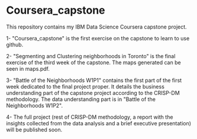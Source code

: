 # Coursera_capstone
This repository contains my IBM Data Science Coursera capstone project.

1- "Coursera_capstone" is the first exercise on the capstone to learn to use github.

2- "Segmenting and Clustering neighborhoods in Toronto" is the final exercise of the third week of the capstone. The maps generated can be seen in maps.pdf.

3- "Battle of the Neighborhoods W1P1" contains the first part of the first week dedicated to the final project proper. It details the business understanding part of the capstone project according to the CRISP-DM methodology. The data understanding part is in "Battle of the Neighborhoods W1P2".

4- The full project (rest of CRISP-DM methodology, a report with the insights collected from the data analysis and a brief executive presentation) will be published soon.